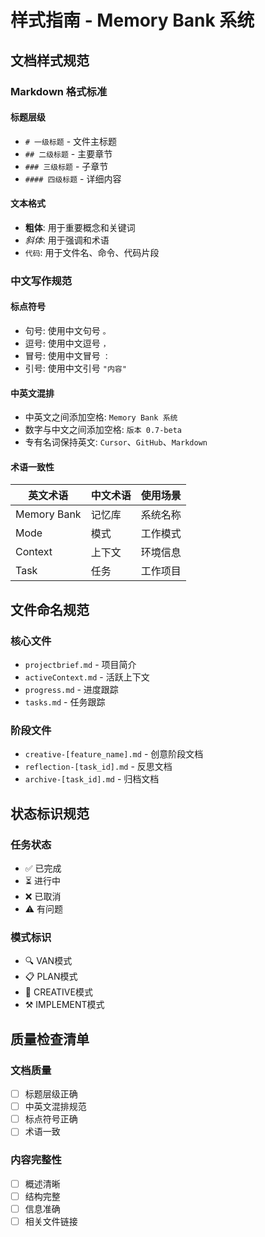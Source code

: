 # 样式指南 - Memory Bank 系统

## 文档样式规范

### Markdown 格式标准

#### 标题层级
- `# 一级标题` - 文件主标题
- `## 二级标题` - 主要章节
- `### 三级标题` - 子章节
- `#### 四级标题` - 详细内容

#### 文本格式
- **粗体**: 用于重要概念和关键词
- *斜体*: 用于强调和术语
- `代码`: 用于文件名、命令、代码片段

### 中文写作规范

#### 标点符号
- 句号: 使用中文句号 `。`
- 逗号: 使用中文逗号 `，`
- 冒号: 使用中文冒号 `：`
- 引号: 使用中文引号 `"内容"`

#### 中英文混排
- 中英文之间添加空格: `Memory Bank 系统`
- 数字与中文之间添加空格: `版本 0.7-beta`
- 专有名词保持英文: `Cursor`、`GitHub`、`Markdown`

#### 术语一致性
| 英文术语 | 中文术语 | 使用场景 |
|---------|---------|---------|
| Memory Bank | 记忆库 | 系统名称 |
| Mode | 模式 | 工作模式 |
| Context | 上下文 | 环境信息 |
| Task | 任务 | 工作项目 |

## 文件命名规范

### 核心文件
- `projectbrief.md` - 项目简介
- `activeContext.md` - 活跃上下文
- `progress.md` - 进度跟踪
- `tasks.md` - 任务跟踪

### 阶段文件
- `creative-[feature_name].md` - 创意阶段文档
- `reflection-[task_id].md` - 反思文档
- `archive-[task_id].md` - 归档文档

## 状态标识规范

### 任务状态
- ✅ 已完成
- ⏳ 进行中
- ❌ 已取消
- ⚠️ 有问题

### 模式标识
- 🔍 VAN模式
- 📋 PLAN模式
- 🎨 CREATIVE模式
- ⚒️ IMPLEMENT模式

## 质量检查清单

### 文档质量
- [ ] 标题层级正确
- [ ] 中英文混排规范
- [ ] 标点符号正确
- [ ] 术语一致

### 内容完整性
- [ ] 概述清晰
- [ ] 结构完整
- [ ] 信息准确
- [ ] 相关文件链接
